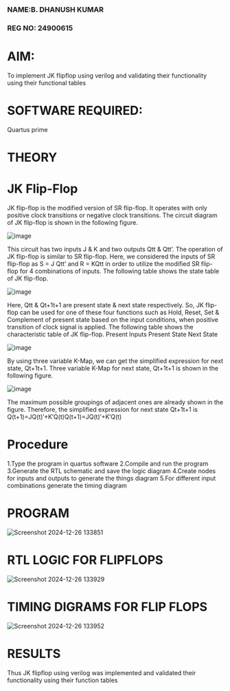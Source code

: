 ### NAME:B. DHANUSH KUMAR
### REG NO: 24900615

# AIM:

To implement  JK flipflop using verilog and validating their functionality using their functional tables

# SOFTWARE REQUIRED:

Quartus prime

# THEORY

# JK Flip-Flop

JK flip-flop is the modified version of SR flip-flop. It operates with only positive clock transitions or negative clock transitions. The circuit diagram of JK flip-flop is shown in the following figure.

![image](https://github.com/naavaneetha/JKFLIPFLOP-USING-IF-ELSE/assets/154305477/a649c30b-232b-4558-b188-fd6c09845180)


This circuit has two inputs J & K and two outputs Qtt & Qtt’. The operation of JK flip-flop is similar to SR flip-flop. Here, we considered the inputs of SR flip-flop as S = J Qtt’ and R = KQtt in order to utilize the modified SR flip-flop for 4 combinations of inputs. The following table shows the state table of JK flip-flop.

![image](https://github.com/naavaneetha/JKFLIPFLOP-USING-IF-ELSE/assets/154305477/c4360742-e8a8-4937-b089-c46c0433f9a3)

 
Here, Qtt & Qt+1t+1 are present state & next state respectively. So, JK flip-flop can be used for one of these four functions such as Hold, Reset, Set & Complement of present state based on the input conditions, when positive transition of clock signal is applied. The following table shows the characteristic table of JK flip-flop. Present Inputs Present State Next State
 
![image](https://github.com/naavaneetha/JKFLIPFLOP-USING-IF-ELSE/assets/154305477/6c275261-a6d5-4c37-a3a7-1e88ca11c4cd)

By using three variable K-Map, we can get the simplified expression for next state, Qt+1t+1. Three variable K-Map for next state, Qt+1t+1 is shown in the following figure.
 
![image](https://github.com/naavaneetha/JKFLIPFLOP-USING-IF-ELSE/assets/154305477/5174f41b-0ce0-4329-a372-6d1943ea6673)

The maximum possible groupings of adjacent ones are already shown in the figure. Therefore, the simplified expression for next state Qt+1t+1 is Q(t+1)=JQ(t)′+K′Q(t)Q(t+1)=JQ(t)′+K′Q(t)

# Procedure

 1.Type the program in quartus software
 2.Compile and run the program
 3.Generate the RTL schematic and save the logic diagram
 4.Create nodes for inputs and outputs to generate the things diagram
 5.For different input combinations generate the timing diagram


# PROGRAM

![Screenshot 2024-12-26 133851](https://github.com/user-attachments/assets/bbcb7cd5-c13f-4fdf-b014-4e6bda534743)



# RTL LOGIC FOR FLIPFLOPS

![Screenshot 2024-12-26 133929](https://github.com/user-attachments/assets/2efdd117-a5f9-4fbb-ab3a-2766deed8d91)


# TIMING DIGRAMS FOR FLIP FLOPS

![Screenshot 2024-12-26 133952](https://github.com/user-attachments/assets/f5331f76-4fc5-4c67-a890-1143f6e4c56c)


# RESULTS

Thus JK flipflop using verilog was implemented and validated their
 functionality using their function tables
